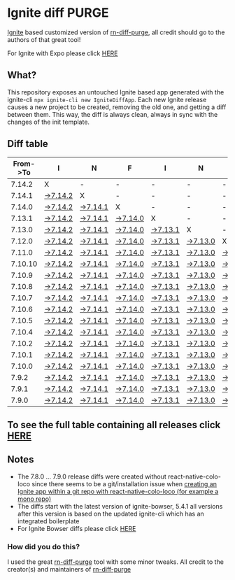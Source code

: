 # Ignite diff PURGE

[Ignite](https://github.com/infinitered/ignite) based customized version of [rn-diff-purge](https://github.com/react-native-community/rn-diff-purge/), all credit should go to the authors of that great tool!

For Ignite with Expo please click [HERE](https://github.com/nirre7/ignite-expo-diff-purge)

## What?

This repository exposes an untouched Ignite based app generated with the ignite-cli
`npx ignite-cli new IgniteDiffApp`. Each new Ignite release causes a new project to be created, removing the old one, and getting a diff between them. This way, the diff is always clean, always in sync with the changes of the init template.

## Diff table

| From->To | I                                                                                               | N                                                                                               | F                                                                                               | I                                                                                               | N                                                                                               | I                                                                                               | T                                                                                               | E                                                                                                |                                                                                                | R                                                                                              | E                                                                                              | D                                                                                              |                                                                                                |                                                                                                |                                                                                                |                                                                                                |                                                                                               |                                                                                             |                                                                                             |     |
| -------- | ----------------------------------------------------------------------------------------------- | ----------------------------------------------------------------------------------------------- | ----------------------------------------------------------------------------------------------- | ----------------------------------------------------------------------------------------------- | ----------------------------------------------------------------------------------------------- | ----------------------------------------------------------------------------------------------- | ----------------------------------------------------------------------------------------------- | ------------------------------------------------------------------------------------------------ | ---------------------------------------------------------------------------------------------- | ---------------------------------------------------------------------------------------------- | ---------------------------------------------------------------------------------------------- | ---------------------------------------------------------------------------------------------- | ---------------------------------------------------------------------------------------------- | ---------------------------------------------------------------------------------------------- | ---------------------------------------------------------------------------------------------- | ---------------------------------------------------------------------------------------------- | --------------------------------------------------------------------------------------------- | ------------------------------------------------------------------------------------------- | ------------------------------------------------------------------------------------------- | --- |
| 7.14.2   | X                                                                                               | -                                                                                               | -                                                                                               | -                                                                                               | -                                                                                               | -                                                                                               | -                                                                                               | -                                                                                                | -                                                                                              | -                                                                                              | -                                                                                              | -                                                                                              | -                                                                                              | -                                                                                              | -                                                                                              | -                                                                                              | -                                                                                             | -                                                                                           | -                                                                                           | -   |
| 7.14.1   | [->7.14.2](https://github.com/nirre7/ignite-diff-purge/compare/release/7.14.1..release/7.14.2)  | X                                                                                               | -                                                                                               | -                                                                                               | -                                                                                               | -                                                                                               | -                                                                                               | -                                                                                                | -                                                                                              | -                                                                                              | -                                                                                              | -                                                                                              | -                                                                                              | -                                                                                              | -                                                                                              | -                                                                                              | -                                                                                             | -                                                                                           | -                                                                                           | -   |
| 7.14.0   | [->7.14.2](https://github.com/nirre7/ignite-diff-purge/compare/release/7.14.0..release/7.14.2)  | [->7.14.1](https://github.com/nirre7/ignite-diff-purge/compare/release/7.14.0..release/7.14.1)  | X                                                                                               | -                                                                                               | -                                                                                               | -                                                                                               | -                                                                                               | -                                                                                                | -                                                                                              | -                                                                                              | -                                                                                              | -                                                                                              | -                                                                                              | -                                                                                              | -                                                                                              | -                                                                                              | -                                                                                             | -                                                                                           | -                                                                                           | -   |
| 7.13.1   | [->7.14.2](https://github.com/nirre7/ignite-diff-purge/compare/release/7.13.1..release/7.14.2)  | [->7.14.1](https://github.com/nirre7/ignite-diff-purge/compare/release/7.13.1..release/7.14.1)  | [->7.14.0](https://github.com/nirre7/ignite-diff-purge/compare/release/7.13.1..release/7.14.0)  | X                                                                                               | -                                                                                               | -                                                                                               | -                                                                                               | -                                                                                                | -                                                                                              | -                                                                                              | -                                                                                              | -                                                                                              | -                                                                                              | -                                                                                              | -                                                                                              | -                                                                                              | -                                                                                             | -                                                                                           | -                                                                                           | -   |
| 7.13.0   | [->7.14.2](https://github.com/nirre7/ignite-diff-purge/compare/release/7.13.0..release/7.14.2)  | [->7.14.1](https://github.com/nirre7/ignite-diff-purge/compare/release/7.13.0..release/7.14.1)  | [->7.14.0](https://github.com/nirre7/ignite-diff-purge/compare/release/7.13.0..release/7.14.0)  | [->7.13.1](https://github.com/nirre7/ignite-diff-purge/compare/release/7.13.0..release/7.13.1)  | X                                                                                               | -                                                                                               | -                                                                                               | -                                                                                                | -                                                                                              | -                                                                                              | -                                                                                              | -                                                                                              | -                                                                                              | -                                                                                              | -                                                                                              | -                                                                                              | -                                                                                             | -                                                                                           | -                                                                                           | -   |
| 7.12.0   | [->7.14.2](https://github.com/nirre7/ignite-diff-purge/compare/release/7.12.0..release/7.14.2)  | [->7.14.1](https://github.com/nirre7/ignite-diff-purge/compare/release/7.12.0..release/7.14.1)  | [->7.14.0](https://github.com/nirre7/ignite-diff-purge/compare/release/7.12.0..release/7.14.0)  | [->7.13.1](https://github.com/nirre7/ignite-diff-purge/compare/release/7.12.0..release/7.13.1)  | [->7.13.0](https://github.com/nirre7/ignite-diff-purge/compare/release/7.12.0..release/7.13.0)  | X                                                                                               | -                                                                                               | -                                                                                                | -                                                                                              | -                                                                                              | -                                                                                              | -                                                                                              | -                                                                                              | -                                                                                              | -                                                                                              | -                                                                                              | -                                                                                             | -                                                                                           | -                                                                                           | -   |
| 7.11.0   | [->7.14.2](https://github.com/nirre7/ignite-diff-purge/compare/release/7.11.0..release/7.14.2)  | [->7.14.1](https://github.com/nirre7/ignite-diff-purge/compare/release/7.11.0..release/7.14.1)  | [->7.14.0](https://github.com/nirre7/ignite-diff-purge/compare/release/7.11.0..release/7.14.0)  | [->7.13.1](https://github.com/nirre7/ignite-diff-purge/compare/release/7.11.0..release/7.13.1)  | [->7.13.0](https://github.com/nirre7/ignite-diff-purge/compare/release/7.11.0..release/7.13.0)  | [->7.12.0](https://github.com/nirre7/ignite-diff-purge/compare/release/7.11.0..release/7.12.0)  | X                                                                                               | -                                                                                                | -                                                                                              | -                                                                                              | -                                                                                              | -                                                                                              | -                                                                                              | -                                                                                              | -                                                                                              | -                                                                                              | -                                                                                             | -                                                                                           | -                                                                                           | -   |
| 7.10.10  | [->7.14.2](https://github.com/nirre7/ignite-diff-purge/compare/release/7.10.10..release/7.14.2) | [->7.14.1](https://github.com/nirre7/ignite-diff-purge/compare/release/7.10.10..release/7.14.1) | [->7.14.0](https://github.com/nirre7/ignite-diff-purge/compare/release/7.10.10..release/7.14.0) | [->7.13.1](https://github.com/nirre7/ignite-diff-purge/compare/release/7.10.10..release/7.13.1) | [->7.13.0](https://github.com/nirre7/ignite-diff-purge/compare/release/7.10.10..release/7.13.0) | [->7.12.0](https://github.com/nirre7/ignite-diff-purge/compare/release/7.10.10..release/7.12.0) | [->7.11.0](https://github.com/nirre7/ignite-diff-purge/compare/release/7.10.10..release/7.11.0) | X                                                                                                | -                                                                                              | -                                                                                              | -                                                                                              | -                                                                                              | -                                                                                              | -                                                                                              | -                                                                                              | -                                                                                              | -                                                                                             | -                                                                                           | -                                                                                           | -   |
| 7.10.9   | [->7.14.2](https://github.com/nirre7/ignite-diff-purge/compare/release/7.10.9..release/7.14.2)  | [->7.14.1](https://github.com/nirre7/ignite-diff-purge/compare/release/7.10.9..release/7.14.1)  | [->7.14.0](https://github.com/nirre7/ignite-diff-purge/compare/release/7.10.9..release/7.14.0)  | [->7.13.1](https://github.com/nirre7/ignite-diff-purge/compare/release/7.10.9..release/7.13.1)  | [->7.13.0](https://github.com/nirre7/ignite-diff-purge/compare/release/7.10.9..release/7.13.0)  | [->7.12.0](https://github.com/nirre7/ignite-diff-purge/compare/release/7.10.9..release/7.12.0)  | [->7.11.0](https://github.com/nirre7/ignite-diff-purge/compare/release/7.10.9..release/7.11.0)  | [->7.10.10](https://github.com/nirre7/ignite-diff-purge/compare/release/7.10.9..release/7.10.10) | X                                                                                              | -                                                                                              | -                                                                                              | -                                                                                              | -                                                                                              | -                                                                                              | -                                                                                              | -                                                                                              | -                                                                                             | -                                                                                           | -                                                                                           | -   |
| 7.10.8   | [->7.14.2](https://github.com/nirre7/ignite-diff-purge/compare/release/7.10.8..release/7.14.2)  | [->7.14.1](https://github.com/nirre7/ignite-diff-purge/compare/release/7.10.8..release/7.14.1)  | [->7.14.0](https://github.com/nirre7/ignite-diff-purge/compare/release/7.10.8..release/7.14.0)  | [->7.13.1](https://github.com/nirre7/ignite-diff-purge/compare/release/7.10.8..release/7.13.1)  | [->7.13.0](https://github.com/nirre7/ignite-diff-purge/compare/release/7.10.8..release/7.13.0)  | [->7.12.0](https://github.com/nirre7/ignite-diff-purge/compare/release/7.10.8..release/7.12.0)  | [->7.11.0](https://github.com/nirre7/ignite-diff-purge/compare/release/7.10.8..release/7.11.0)  | [->7.10.10](https://github.com/nirre7/ignite-diff-purge/compare/release/7.10.8..release/7.10.10) | [->7.10.9](https://github.com/nirre7/ignite-diff-purge/compare/release/7.10.8..release/7.10.9) | X                                                                                              | -                                                                                              | -                                                                                              | -                                                                                              | -                                                                                              | -                                                                                              | -                                                                                              | -                                                                                             | -                                                                                           | -                                                                                           | -   |
| 7.10.7   | [->7.14.2](https://github.com/nirre7/ignite-diff-purge/compare/release/7.10.7..release/7.14.2)  | [->7.14.1](https://github.com/nirre7/ignite-diff-purge/compare/release/7.10.7..release/7.14.1)  | [->7.14.0](https://github.com/nirre7/ignite-diff-purge/compare/release/7.10.7..release/7.14.0)  | [->7.13.1](https://github.com/nirre7/ignite-diff-purge/compare/release/7.10.7..release/7.13.1)  | [->7.13.0](https://github.com/nirre7/ignite-diff-purge/compare/release/7.10.7..release/7.13.0)  | [->7.12.0](https://github.com/nirre7/ignite-diff-purge/compare/release/7.10.7..release/7.12.0)  | [->7.11.0](https://github.com/nirre7/ignite-diff-purge/compare/release/7.10.7..release/7.11.0)  | [->7.10.10](https://github.com/nirre7/ignite-diff-purge/compare/release/7.10.7..release/7.10.10) | [->7.10.9](https://github.com/nirre7/ignite-diff-purge/compare/release/7.10.7..release/7.10.9) | [->7.10.8](https://github.com/nirre7/ignite-diff-purge/compare/release/7.10.7..release/7.10.8) | X                                                                                              | -                                                                                              | -                                                                                              | -                                                                                              | -                                                                                              | -                                                                                              | -                                                                                             | -                                                                                           | -                                                                                           | -   |
| 7.10.6   | [->7.14.2](https://github.com/nirre7/ignite-diff-purge/compare/release/7.10.6..release/7.14.2)  | [->7.14.1](https://github.com/nirre7/ignite-diff-purge/compare/release/7.10.6..release/7.14.1)  | [->7.14.0](https://github.com/nirre7/ignite-diff-purge/compare/release/7.10.6..release/7.14.0)  | [->7.13.1](https://github.com/nirre7/ignite-diff-purge/compare/release/7.10.6..release/7.13.1)  | [->7.13.0](https://github.com/nirre7/ignite-diff-purge/compare/release/7.10.6..release/7.13.0)  | [->7.12.0](https://github.com/nirre7/ignite-diff-purge/compare/release/7.10.6..release/7.12.0)  | [->7.11.0](https://github.com/nirre7/ignite-diff-purge/compare/release/7.10.6..release/7.11.0)  | [->7.10.10](https://github.com/nirre7/ignite-diff-purge/compare/release/7.10.6..release/7.10.10) | [->7.10.9](https://github.com/nirre7/ignite-diff-purge/compare/release/7.10.6..release/7.10.9) | [->7.10.8](https://github.com/nirre7/ignite-diff-purge/compare/release/7.10.6..release/7.10.8) | [->7.10.7](https://github.com/nirre7/ignite-diff-purge/compare/release/7.10.6..release/7.10.7) | X                                                                                              | -                                                                                              | -                                                                                              | -                                                                                              | -                                                                                              | -                                                                                             | -                                                                                           | -                                                                                           | -   |
| 7.10.5   | [->7.14.2](https://github.com/nirre7/ignite-diff-purge/compare/release/7.10.5..release/7.14.2)  | [->7.14.1](https://github.com/nirre7/ignite-diff-purge/compare/release/7.10.5..release/7.14.1)  | [->7.14.0](https://github.com/nirre7/ignite-diff-purge/compare/release/7.10.5..release/7.14.0)  | [->7.13.1](https://github.com/nirre7/ignite-diff-purge/compare/release/7.10.5..release/7.13.1)  | [->7.13.0](https://github.com/nirre7/ignite-diff-purge/compare/release/7.10.5..release/7.13.0)  | [->7.12.0](https://github.com/nirre7/ignite-diff-purge/compare/release/7.10.5..release/7.12.0)  | [->7.11.0](https://github.com/nirre7/ignite-diff-purge/compare/release/7.10.5..release/7.11.0)  | [->7.10.10](https://github.com/nirre7/ignite-diff-purge/compare/release/7.10.5..release/7.10.10) | [->7.10.9](https://github.com/nirre7/ignite-diff-purge/compare/release/7.10.5..release/7.10.9) | [->7.10.8](https://github.com/nirre7/ignite-diff-purge/compare/release/7.10.5..release/7.10.8) | [->7.10.7](https://github.com/nirre7/ignite-diff-purge/compare/release/7.10.5..release/7.10.7) | [->7.10.6](https://github.com/nirre7/ignite-diff-purge/compare/release/7.10.5..release/7.10.6) | X                                                                                              | -                                                                                              | -                                                                                              | -                                                                                              | -                                                                                             | -                                                                                           | -                                                                                           | -   |
| 7.10.4   | [->7.14.2](https://github.com/nirre7/ignite-diff-purge/compare/release/7.10.4..release/7.14.2)  | [->7.14.1](https://github.com/nirre7/ignite-diff-purge/compare/release/7.10.4..release/7.14.1)  | [->7.14.0](https://github.com/nirre7/ignite-diff-purge/compare/release/7.10.4..release/7.14.0)  | [->7.13.1](https://github.com/nirre7/ignite-diff-purge/compare/release/7.10.4..release/7.13.1)  | [->7.13.0](https://github.com/nirre7/ignite-diff-purge/compare/release/7.10.4..release/7.13.0)  | [->7.12.0](https://github.com/nirre7/ignite-diff-purge/compare/release/7.10.4..release/7.12.0)  | [->7.11.0](https://github.com/nirre7/ignite-diff-purge/compare/release/7.10.4..release/7.11.0)  | [->7.10.10](https://github.com/nirre7/ignite-diff-purge/compare/release/7.10.4..release/7.10.10) | [->7.10.9](https://github.com/nirre7/ignite-diff-purge/compare/release/7.10.4..release/7.10.9) | [->7.10.8](https://github.com/nirre7/ignite-diff-purge/compare/release/7.10.4..release/7.10.8) | [->7.10.7](https://github.com/nirre7/ignite-diff-purge/compare/release/7.10.4..release/7.10.7) | [->7.10.6](https://github.com/nirre7/ignite-diff-purge/compare/release/7.10.4..release/7.10.6) | [->7.10.5](https://github.com/nirre7/ignite-diff-purge/compare/release/7.10.4..release/7.10.5) | X                                                                                              | -                                                                                              | -                                                                                              | -                                                                                             | -                                                                                           | -                                                                                           | -   |
| 7.10.2   | [->7.14.2](https://github.com/nirre7/ignite-diff-purge/compare/release/7.10.2..release/7.14.2)  | [->7.14.1](https://github.com/nirre7/ignite-diff-purge/compare/release/7.10.2..release/7.14.1)  | [->7.14.0](https://github.com/nirre7/ignite-diff-purge/compare/release/7.10.2..release/7.14.0)  | [->7.13.1](https://github.com/nirre7/ignite-diff-purge/compare/release/7.10.2..release/7.13.1)  | [->7.13.0](https://github.com/nirre7/ignite-diff-purge/compare/release/7.10.2..release/7.13.0)  | [->7.12.0](https://github.com/nirre7/ignite-diff-purge/compare/release/7.10.2..release/7.12.0)  | [->7.11.0](https://github.com/nirre7/ignite-diff-purge/compare/release/7.10.2..release/7.11.0)  | [->7.10.10](https://github.com/nirre7/ignite-diff-purge/compare/release/7.10.2..release/7.10.10) | [->7.10.9](https://github.com/nirre7/ignite-diff-purge/compare/release/7.10.2..release/7.10.9) | [->7.10.8](https://github.com/nirre7/ignite-diff-purge/compare/release/7.10.2..release/7.10.8) | [->7.10.7](https://github.com/nirre7/ignite-diff-purge/compare/release/7.10.2..release/7.10.7) | [->7.10.6](https://github.com/nirre7/ignite-diff-purge/compare/release/7.10.2..release/7.10.6) | [->7.10.5](https://github.com/nirre7/ignite-diff-purge/compare/release/7.10.2..release/7.10.5) | [->7.10.4](https://github.com/nirre7/ignite-diff-purge/compare/release/7.10.2..release/7.10.4) | X                                                                                              | -                                                                                              | -                                                                                             | -                                                                                           | -                                                                                           | -   |
| 7.10.1   | [->7.14.2](https://github.com/nirre7/ignite-diff-purge/compare/release/7.10.1..release/7.14.2)  | [->7.14.1](https://github.com/nirre7/ignite-diff-purge/compare/release/7.10.1..release/7.14.1)  | [->7.14.0](https://github.com/nirre7/ignite-diff-purge/compare/release/7.10.1..release/7.14.0)  | [->7.13.1](https://github.com/nirre7/ignite-diff-purge/compare/release/7.10.1..release/7.13.1)  | [->7.13.0](https://github.com/nirre7/ignite-diff-purge/compare/release/7.10.1..release/7.13.0)  | [->7.12.0](https://github.com/nirre7/ignite-diff-purge/compare/release/7.10.1..release/7.12.0)  | [->7.11.0](https://github.com/nirre7/ignite-diff-purge/compare/release/7.10.1..release/7.11.0)  | [->7.10.10](https://github.com/nirre7/ignite-diff-purge/compare/release/7.10.1..release/7.10.10) | [->7.10.9](https://github.com/nirre7/ignite-diff-purge/compare/release/7.10.1..release/7.10.9) | [->7.10.8](https://github.com/nirre7/ignite-diff-purge/compare/release/7.10.1..release/7.10.8) | [->7.10.7](https://github.com/nirre7/ignite-diff-purge/compare/release/7.10.1..release/7.10.7) | [->7.10.6](https://github.com/nirre7/ignite-diff-purge/compare/release/7.10.1..release/7.10.6) | [->7.10.5](https://github.com/nirre7/ignite-diff-purge/compare/release/7.10.1..release/7.10.5) | [->7.10.4](https://github.com/nirre7/ignite-diff-purge/compare/release/7.10.1..release/7.10.4) | [->7.10.2](https://github.com/nirre7/ignite-diff-purge/compare/release/7.10.1..release/7.10.2) | X                                                                                              | -                                                                                             | -                                                                                           | -                                                                                           | -   |
| 7.10.0   | [->7.14.2](https://github.com/nirre7/ignite-diff-purge/compare/release/7.10.0..release/7.14.2)  | [->7.14.1](https://github.com/nirre7/ignite-diff-purge/compare/release/7.10.0..release/7.14.1)  | [->7.14.0](https://github.com/nirre7/ignite-diff-purge/compare/release/7.10.0..release/7.14.0)  | [->7.13.1](https://github.com/nirre7/ignite-diff-purge/compare/release/7.10.0..release/7.13.1)  | [->7.13.0](https://github.com/nirre7/ignite-diff-purge/compare/release/7.10.0..release/7.13.0)  | [->7.12.0](https://github.com/nirre7/ignite-diff-purge/compare/release/7.10.0..release/7.12.0)  | [->7.11.0](https://github.com/nirre7/ignite-diff-purge/compare/release/7.10.0..release/7.11.0)  | [->7.10.10](https://github.com/nirre7/ignite-diff-purge/compare/release/7.10.0..release/7.10.10) | [->7.10.9](https://github.com/nirre7/ignite-diff-purge/compare/release/7.10.0..release/7.10.9) | [->7.10.8](https://github.com/nirre7/ignite-diff-purge/compare/release/7.10.0..release/7.10.8) | [->7.10.7](https://github.com/nirre7/ignite-diff-purge/compare/release/7.10.0..release/7.10.7) | [->7.10.6](https://github.com/nirre7/ignite-diff-purge/compare/release/7.10.0..release/7.10.6) | [->7.10.5](https://github.com/nirre7/ignite-diff-purge/compare/release/7.10.0..release/7.10.5) | [->7.10.4](https://github.com/nirre7/ignite-diff-purge/compare/release/7.10.0..release/7.10.4) | [->7.10.2](https://github.com/nirre7/ignite-diff-purge/compare/release/7.10.0..release/7.10.2) | [->7.10.1](https://github.com/nirre7/ignite-diff-purge/compare/release/7.10.0..release/7.10.1) | X                                                                                             | -                                                                                           | -                                                                                           | -   |
| 7.9.2    | [->7.14.2](https://github.com/nirre7/ignite-diff-purge/compare/release/7.9.2..release/7.14.2)   | [->7.14.1](https://github.com/nirre7/ignite-diff-purge/compare/release/7.9.2..release/7.14.1)   | [->7.14.0](https://github.com/nirre7/ignite-diff-purge/compare/release/7.9.2..release/7.14.0)   | [->7.13.1](https://github.com/nirre7/ignite-diff-purge/compare/release/7.9.2..release/7.13.1)   | [->7.13.0](https://github.com/nirre7/ignite-diff-purge/compare/release/7.9.2..release/7.13.0)   | [->7.12.0](https://github.com/nirre7/ignite-diff-purge/compare/release/7.9.2..release/7.12.0)   | [->7.11.0](https://github.com/nirre7/ignite-diff-purge/compare/release/7.9.2..release/7.11.0)   | [->7.10.10](https://github.com/nirre7/ignite-diff-purge/compare/release/7.9.2..release/7.10.10)  | [->7.10.9](https://github.com/nirre7/ignite-diff-purge/compare/release/7.9.2..release/7.10.9)  | [->7.10.8](https://github.com/nirre7/ignite-diff-purge/compare/release/7.9.2..release/7.10.8)  | [->7.10.7](https://github.com/nirre7/ignite-diff-purge/compare/release/7.9.2..release/7.10.7)  | [->7.10.6](https://github.com/nirre7/ignite-diff-purge/compare/release/7.9.2..release/7.10.6)  | [->7.10.5](https://github.com/nirre7/ignite-diff-purge/compare/release/7.9.2..release/7.10.5)  | [->7.10.4](https://github.com/nirre7/ignite-diff-purge/compare/release/7.9.2..release/7.10.4)  | [->7.10.2](https://github.com/nirre7/ignite-diff-purge/compare/release/7.9.2..release/7.10.2)  | [->7.10.1](https://github.com/nirre7/ignite-diff-purge/compare/release/7.9.2..release/7.10.1)  | [->7.10.0](https://github.com/nirre7/ignite-diff-purge/compare/release/7.9.2..release/7.10.0) | X                                                                                           | -                                                                                           | -   |
| 7.9.1    | [->7.14.2](https://github.com/nirre7/ignite-diff-purge/compare/release/7.9.1..release/7.14.2)   | [->7.14.1](https://github.com/nirre7/ignite-diff-purge/compare/release/7.9.1..release/7.14.1)   | [->7.14.0](https://github.com/nirre7/ignite-diff-purge/compare/release/7.9.1..release/7.14.0)   | [->7.13.1](https://github.com/nirre7/ignite-diff-purge/compare/release/7.9.1..release/7.13.1)   | [->7.13.0](https://github.com/nirre7/ignite-diff-purge/compare/release/7.9.1..release/7.13.0)   | [->7.12.0](https://github.com/nirre7/ignite-diff-purge/compare/release/7.9.1..release/7.12.0)   | [->7.11.0](https://github.com/nirre7/ignite-diff-purge/compare/release/7.9.1..release/7.11.0)   | [->7.10.10](https://github.com/nirre7/ignite-diff-purge/compare/release/7.9.1..release/7.10.10)  | [->7.10.9](https://github.com/nirre7/ignite-diff-purge/compare/release/7.9.1..release/7.10.9)  | [->7.10.8](https://github.com/nirre7/ignite-diff-purge/compare/release/7.9.1..release/7.10.8)  | [->7.10.7](https://github.com/nirre7/ignite-diff-purge/compare/release/7.9.1..release/7.10.7)  | [->7.10.6](https://github.com/nirre7/ignite-diff-purge/compare/release/7.9.1..release/7.10.6)  | [->7.10.5](https://github.com/nirre7/ignite-diff-purge/compare/release/7.9.1..release/7.10.5)  | [->7.10.4](https://github.com/nirre7/ignite-diff-purge/compare/release/7.9.1..release/7.10.4)  | [->7.10.2](https://github.com/nirre7/ignite-diff-purge/compare/release/7.9.1..release/7.10.2)  | [->7.10.1](https://github.com/nirre7/ignite-diff-purge/compare/release/7.9.1..release/7.10.1)  | [->7.10.0](https://github.com/nirre7/ignite-diff-purge/compare/release/7.9.1..release/7.10.0) | [->7.9.2](https://github.com/nirre7/ignite-diff-purge/compare/release/7.9.1..release/7.9.2) | X                                                                                           | -   |
| 7.9.0    | [->7.14.2](https://github.com/nirre7/ignite-diff-purge/compare/release/7.9.0..release/7.14.2)   | [->7.14.1](https://github.com/nirre7/ignite-diff-purge/compare/release/7.9.0..release/7.14.1)   | [->7.14.0](https://github.com/nirre7/ignite-diff-purge/compare/release/7.9.0..release/7.14.0)   | [->7.13.1](https://github.com/nirre7/ignite-diff-purge/compare/release/7.9.0..release/7.13.1)   | [->7.13.0](https://github.com/nirre7/ignite-diff-purge/compare/release/7.9.0..release/7.13.0)   | [->7.12.0](https://github.com/nirre7/ignite-diff-purge/compare/release/7.9.0..release/7.12.0)   | [->7.11.0](https://github.com/nirre7/ignite-diff-purge/compare/release/7.9.0..release/7.11.0)   | [->7.10.10](https://github.com/nirre7/ignite-diff-purge/compare/release/7.9.0..release/7.10.10)  | [->7.10.9](https://github.com/nirre7/ignite-diff-purge/compare/release/7.9.0..release/7.10.9)  | [->7.10.8](https://github.com/nirre7/ignite-diff-purge/compare/release/7.9.0..release/7.10.8)  | [->7.10.7](https://github.com/nirre7/ignite-diff-purge/compare/release/7.9.0..release/7.10.7)  | [->7.10.6](https://github.com/nirre7/ignite-diff-purge/compare/release/7.9.0..release/7.10.6)  | [->7.10.5](https://github.com/nirre7/ignite-diff-purge/compare/release/7.9.0..release/7.10.5)  | [->7.10.4](https://github.com/nirre7/ignite-diff-purge/compare/release/7.9.0..release/7.10.4)  | [->7.10.2](https://github.com/nirre7/ignite-diff-purge/compare/release/7.9.0..release/7.10.2)  | [->7.10.1](https://github.com/nirre7/ignite-diff-purge/compare/release/7.9.0..release/7.10.1)  | [->7.10.0](https://github.com/nirre7/ignite-diff-purge/compare/release/7.9.0..release/7.10.0) | [->7.9.2](https://github.com/nirre7/ignite-diff-purge/compare/release/7.9.0..release/7.9.2) | [->7.9.1](https://github.com/nirre7/ignite-diff-purge/compare/release/7.9.0..release/7.9.1) | X   |

## To see the full table containing all releases click [HERE](https://nirre7.github.io/ignite-diff-purge/)

## Notes
- The 7.8.0 ... 7.9.0 release diffs were created without react-native-colo-loco since there seems to be a git/installation issue when [creating an Ignite app within a git repo with react-native-colo-loco (for example a mono repo)](https://github.com/infinitered/ignite/issues/1845) 
- The diffs start with the latest version of ignite-bowser, 5.4.1 all versions after this version is based on the updated ignite-cli which has an integrated boilerplate
- For Ignite Bowser diffs please click [HERE](https://github.com/nirre7/ignite-bowser-diff-purge)

### How did you do this?

I used the great [rn-diff-purge](https://github.com/react-native-community/rn-diff-purge/) tool with some minor tweaks.
All credit to the creator(s) and maintainers of [rn-diff-purge](https://github.com/react-native-community/rn-diff-purge/)

